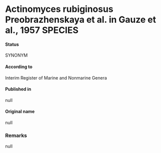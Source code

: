 Actinomyces rubiginosus Preobrazhenskaya et al. in Gauze et al., 1957 SPECIES
=======

#### Status
SYNONYM

#### According to
Interim Register of Marine and Nonmarine Genera

#### Published in
null

#### Original name
null

### Remarks
null